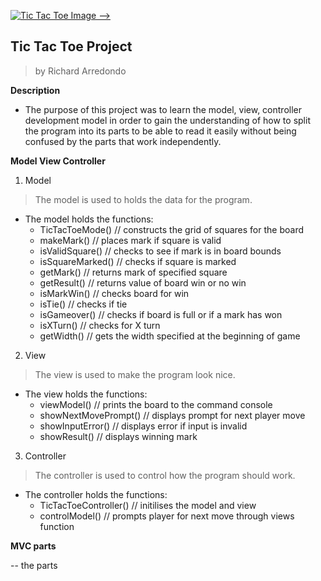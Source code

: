 [![Tic Tac Toe Image -->](https://static3.scirra.net/images/newstore/products/2063/splash.png)]()
## Tic Tac Toe Project
> by
> Richard Arredondo

**Description**
- The purpose of this project was to learn the model, view, controller development model in order to gain the understanding of how to split
the program into its parts to be able to read it easily without being confused by the parts that work independently.

**Model View Controller**
1. Model
> The model is used to holds the data for the program.
   - The model holds the functions:
      - TicTacToeMode() // constructs the grid of squares for the board
      - makeMark() // places mark if square is valid
      - isValidSquare() // checks to see if mark is in board bounds
      - isSquareMarked() // checks if square is marked
      - getMark() // returns mark of specified square
      - getResult() // returns value of board win or no win
      - isMarkWin() // checks board for win
      - isTie() // checks if tie
      - isGameover() // checks if board is full or if a mark has won
      - isXTurn() // checks for X turn
      - getWidth() // gets the width specified at the beginning of game
2. View
> The view is used to make the program look nice.
   - The view holds the functions:
      - viewModel() // prints the board to the command console
      - showNextMovePrompt() // displays prompt for next player move
      - showInputError() // displays error if input is invalid
      - showResult() // displays winning mark
3. Controller
> The controller is used to control how the program should work.
   - The controller holds the functions:
      - TicTacToeController() // initilises the model and view
      - controlModel() // prompts player for next move through views function



**MVC parts**

-- the parts 
